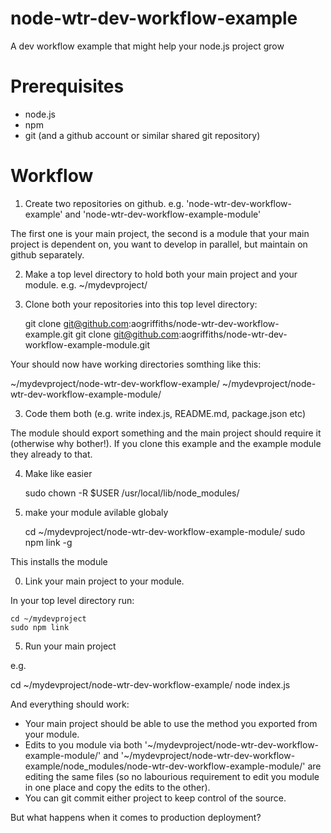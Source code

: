 node-wtr-dev-workflow-example
=============================

A dev workflow example that might help your node.js project grow

Prerequisites
=========
* node.js
* npm
* git (and a github account or similar shared git repository)


Workflow
=======
1. Create two repositories on github. e.g. 'node-wtr-dev-workflow-example' and 
'node-wtr-dev-workflow-example-module'

The first one is your main project, the second is a module that your main project is 
dependent on, you want to develop in parallel, but maintain on github separately.

2. Make a top level directory to hold both your main project and your module. e.g. 
~/mydevproject/

3. Clone both your repositories into this top level directory:

   git clone git@github.com:aogriffiths/node-wtr-dev-workflow-example.git
   git clone git@github.com:aogriffiths/node-wtr-dev-workflow-example-module.git
   
 Your should now have working directories somthing like this:
 
~/mydevproject/node-wtr-dev-workflow-example/
~/mydevproject/node-wtr-dev-workflow-example-module/


3. Code them both (e.g. write index.js, README.md, package.json etc)

The module should export something and the main project should require it (otherwise 
why bother!). If you clone this example and the example module they already to that.


4. Make like easier 

    sudo chown -R $USER /usr/local/lib/node_modules/
    
    
0. make your module avilable globaly

    
    cd ~/mydevproject/node-wtr-dev-workflow-example-module/
    sudo npm link -g
    
This installs the module


0. Link your main project to your module. 

In your top level directory run:

    cd ~/mydevproject
    sudo npm link 

5. Run your main project

e.g.

   cd ~/mydevproject/node-wtr-dev-workflow-example/
   node index.js

And everything should work:

* Your main project should be able to use the method you exported from your module.
* Edits to you module via both '~/mydevproject/node-wtr-dev-workflow-example-module/'
and '~/mydevproject/node-wtr-dev-workflow-example/node_modules/node-wtr-dev-workflow-example-module/'
are editing the same files (so no labourious requirement to edit you module in one place and copy
the edits to the other).
* You can git commit either project to keep control of the source.

But what happens when it comes to production deployment?
